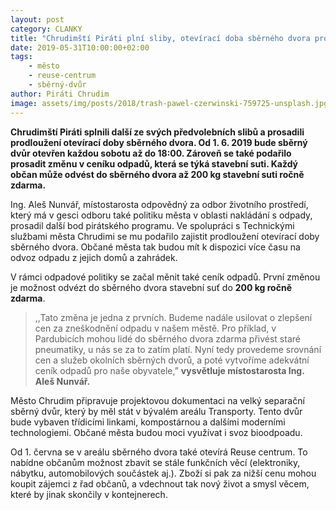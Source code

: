 ```yaml
---
layout: post
category: CLANKY
title: "Chrudimští Piráti plní sliby, otevírací doba sběrného dvora prodloužena"
date: 2019-05-31T10:00:00+02:00  
tags: 
    - město
    - reuse-centrum
    - sběrný-dvůr
author: Piráti Chrudim
image: assets/img/posts/2018/trash-pawel-czerwinski-759725-unsplash.jpg #751x422
---
```


**Chrudimští Piráti splnili další ze svých předvolebních slibů a prosadili prodloužení otevírací doby sběrného dvora. Od 1. 6. 2019 bude sběrný dvůr otevřen každou sobotu až do 18:00. Zároveň se také podařilo prosadit změnu v ceníku odpadů, která se týká stavební suti. Každý občan může odvést do sběrného dvora až 200 kg stavební suti ročně zdarma.**

Ing. Aleš Nunvář, místostarosta odpovědný za odbor životního prostředí, který má v gesci odboru také politiku města v oblasti nakládání s odpady, prosadil další bod pirátského programu. Ve spolupráci s Technickými službami města Chrudimi se mu podařilo zajistit prodloužení otevírací doby sběrného dvora. Občané města tak budou mít k dispozici více času na odvoz odpadu z jejich domů a zahrádek. 

V rámci odpadové politiky se začal měnit také ceník odpadů. První změnou je možnost odvézt do sběrného dvora stavební suť do **200 kg ročně zdarma**.

> ,,Tato změna je jedna z prvních. Budeme nadále usilovat o zlepšení cen za zneškodnění odpadu v našem městě. Pro příklad, v Pardubicích mohou lidé do sběrného dvora zdarma přivést staré pneumatiky, u nás se za to zatím platí. Nyní tedy provedeme srovnání cen a služeb okolních sběrných dvorů, a poté vytvoříme adekvátní ceník odpadů pro naše obyvatele,” **vysvětluje místostarosta Ing. Aleš Nunvář.**

Město Chrudim připravuje projektovou dokumentaci na velký separační sběrný dvůr, který by měl stát v bývalém areálu Transporty. Tento dvůr bude vybaven třídicími linkami, kompostárnou a dalšími moderními technologiemi. Občané města budou moci využívat i svoz bioodpoadu.

Od 1. června se v areálu sběrného dvora také otevírá Reuse centrum. To nabídne občanům možnost zbavit se stále funkčních věcí (elektroniky, nábytku, automobilových součástek aj.). Zboží si pak za nižší cenu mohou koupit zájemci z řad občanů, a vdechnout tak nový život a smysl věcem, které by jinak skončily v kontejnerech.
